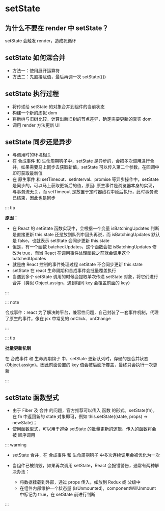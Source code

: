 # setState

## 为什么不要在 render 中 setState？

setState 会触发 render，造成死循环

## setState 如何深合并

- 方法一：使用展开运算符
- 方法二：先直接赋值，最后再调一次 setState({})

## setState 执行过程

- 将传递给 setState 的对象合并到组件的当前状态
- 构建一个新的虚拟 dom
- 将新树与旧树比较，计算出新旧树的节点差异，确定需要更新的真实 dom
- 调用 render 方法更新 UI

## setState 同步还是异步

- 与调用时的环境相关
- 在 合成事件 和 生命周期钩子中，setState 是异步的，会把多次调用进行合并，如果需要马上同步去获取新值，setState 可以传入第二个参数，在回调中即可获取最新值
- 在 原生事件 和 setTimeout、setInterval、promise 等异步操作中，setState 是同步的，可以马上获取更新后的值，原因: 原生事件是浏览器本身的实现，与事务流无关，而 setTimeout 是放置于定时器线程中延后执行，此时事务流已结束，因此也是同步

::: tip

**原因：**

- 在 React 的 setState 函数实现中，会根据一个变量 isBatchingUpdates 判断是直接更新 this.state 还是放到队列中回头再说，而 isBatchingUpdates 默认是 false，也就表示 setState 会同步更新 this.state
- 但是，有一个函数 batchedUpdates，这个函数会把 isBatchingUpdates 修改为 true，而当 React 在调用事件处理函数之前就会调用这个 batchedUpdates
- 就是由 React 控制的事件处理过程 setState 不会同步更新 this.state
- setState 在 react 生命周期和合成事件会批量覆盖执行
- 当遇到多个 setState 调用的时候会提取单次传递 setState 对象，将它们进行合并（类似 Object.assign，遇到相同 key 会覆盖前面的 key）

:::

::: note

合成事件：react 为了解决跨平台，兼容性问题，自己封装了一套事件机制，代理了原生的事件，像在 jsx 中常见的 onClick、onChange

:::

::: tip

**批量更新机制**

在 合成事件 和 生命周期钩子 中，setState 更新队列时，存储的是合并状态(Object.assign)。因此前面设置的 key 值会被后面所覆盖，最终只会执行一次更新

:::

## setState 函数型式

- 由于 Fiber 及 合并 的问题，官方推荐可以传入 函数 的形式。setState(fn)，在 fn 中返回新的 state 对象即可，例如 this.setState((state, props) => newState)；
- 使用函数型式，可以用于避免 setState 的批量更新的逻辑，传入的函数将会被 顺序调用

::: warning

- setState 合并，在 合成事件 和 生命周期钩子 中多次连续调用会被优化为一次
- 当组件已被销毁，如果再次调用 setState，React 会报错警告，通常有两种解决办法：

  - 将数据挂载到外部，通过 props 传入，如放到 Redux 或 父级中
  - 在组件内部维护一个状态量 (isUnmounted)，componentWillUnmount 中标记为 true，在 setState 前进行判断

:::
